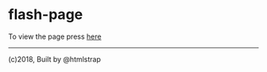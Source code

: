 # flash-page
To view the page press [here](https://ui-coder.github.io/flash-page/signin-tab.html)  
  
------
(c)2018, Built by @htmlstrap

